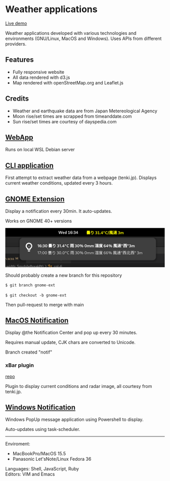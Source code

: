 # Weather applications

[Live demo](https://ndlopez.github.io/weather)

Weather applications developed with various technologies and environments (GNU/Linux, MacOS and Windows). Uses APIs from different providers.

## Features

- Fully responsive website
- All data rendered with d3.js
- Map rendered with openStreetMap.org and Leaflet.js

## Credits
- Weather and earthquake data are from Japan Metereological Agency
- Moon rise/set times are scrapped from timeanddate.com
- Sun rise/set times are courtesy of dayspedia.com

## [WebApp](https://github.com/ndlopez/webapp)

Runs on local WSL Debian server

## [CLI application](https://github.com/ndlopez/weather/tree/main/get_tenki)

First attempt to extract weather data from a webpage (tenki.jp). Displays current weather conditions, updated every 3 hours.

## [GNOME Extension](https://github.com/ndlopez/weather/tree/main/tenki%40moji.physics)

Display a notification every 30min. It auto-updates.

Works on GNOME 40+ versions

![Screenshoot](tenki%40moji.physics/Screenshot.png)

Should probably create a new branch for this repository

	$ git branch gnome-ext

	$ git checkout -b gnome-ext

Then pull-request to merge with main

## [MacOS Notification](https://github.com/ndlopez/weather/tree/main/notif_app/mac_os)

Display @the Notification Center and pop up every 30 minutes.

Requires manual update, CJK chars are converted to Unicode.

Branch created "notif"

### xBar plugin

[repo](https://github.com/ndlopez/weather/tree/main/xbar_plugin)

Plugin to display current conditions and radar image, all courtesy from tenki.jp.

## [Windows Notification](https://github.com/ndlopez/weather/tree/main/notif_app/windows)

Windows PopUp message application using Powershell to display.

Auto-updates using task-scheduler.

---
Enviroment: 
- MacBookPro/MacOS 15.5<br>
- Panasonic Let'sNote/Linux Fedora 36<br>

Languages: Shell, JavaScript, Ruby<br>
Editors: VIM and Emacs

